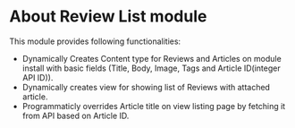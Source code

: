 # About Review List module
This module provides following functionalities:

* Dynamically Creates Content type for Reviews and Articles on module install with basic fields (Title, Body, Image, Tags and Article ID(integer API ID)).
* Dynamically creates view for showing list of Reviews with attached article.
* Programmaticly overrides Article title on view listing page by fetching it from API based on Article ID.
